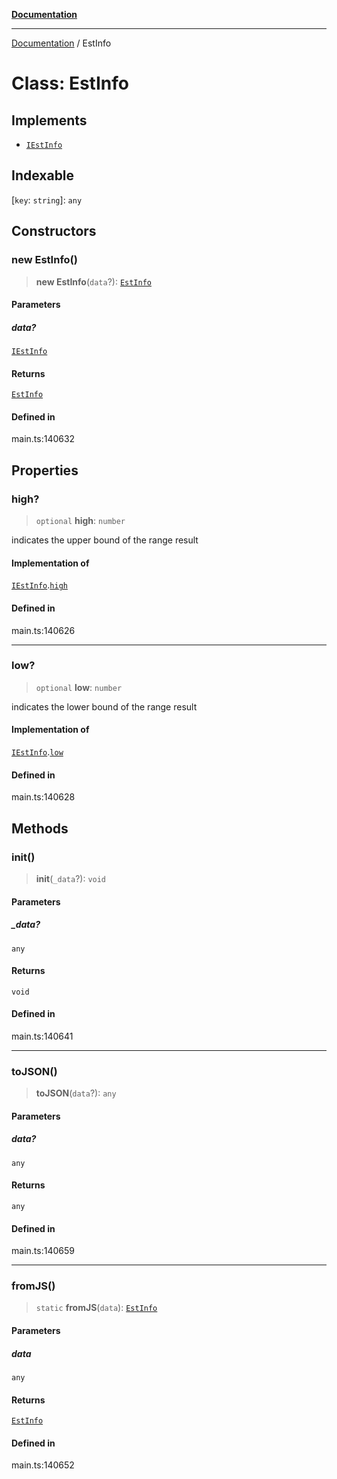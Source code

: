 [**Documentation**](../README.md)

***

[Documentation](../README.md) / EstInfo

# Class: EstInfo

## Implements

- [`IEstInfo`](../interfaces/IEstInfo.md)

## Indexable

 \[`key`: `string`\]: `any`

## Constructors

### new EstInfo()

> **new EstInfo**(`data`?): [`EstInfo`](EstInfo.md)

#### Parameters

##### data?

[`IEstInfo`](../interfaces/IEstInfo.md)

#### Returns

[`EstInfo`](EstInfo.md)

#### Defined in

main.ts:140632

## Properties

### high?

> `optional` **high**: `number`

indicates the upper bound of the range result

#### Implementation of

[`IEstInfo`](../interfaces/IEstInfo.md).[`high`](../interfaces/IEstInfo.md#high)

#### Defined in

main.ts:140626

***

### low?

> `optional` **low**: `number`

indicates the lower bound of the range result

#### Implementation of

[`IEstInfo`](../interfaces/IEstInfo.md).[`low`](../interfaces/IEstInfo.md#low)

#### Defined in

main.ts:140628

## Methods

### init()

> **init**(`_data`?): `void`

#### Parameters

##### \_data?

`any`

#### Returns

`void`

#### Defined in

main.ts:140641

***

### toJSON()

> **toJSON**(`data`?): `any`

#### Parameters

##### data?

`any`

#### Returns

`any`

#### Defined in

main.ts:140659

***

### fromJS()

> `static` **fromJS**(`data`): [`EstInfo`](EstInfo.md)

#### Parameters

##### data

`any`

#### Returns

[`EstInfo`](EstInfo.md)

#### Defined in

main.ts:140652
